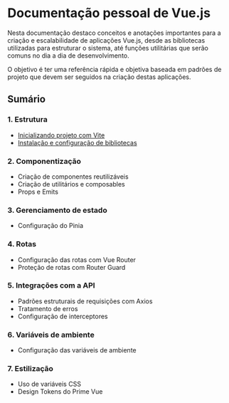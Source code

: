 # Documentação pessoal de Vue.js

Nesta documentação destaco conceitos e anotações importantes para a criação e escalabilidade de aplicações Vue.js, desde as bibliotecas utilizadas para estruturar o sistema, até funções utilitárias que serão comuns no dia a dia de desenvolvimento.

O objetivo é ter uma referência rápida e objetiva baseada em padrões de projeto que devem ser seguidos na criação destas aplicações.

## Sumário

### 1. Estrutura

- [Inicializando projeto com Vite](/estrutura/incializando-projeto.md)
- [Instalação e configuração de bibliotecas](/estrutura/instalando-e-configurando-bibliotecas.md)

### 2. Componentização

- Criação de componentes reutilizáveis
- Criação de utilitários e composables
- Props e Emits

### 3. Gerenciamento de estado

- Configuração do Pinia

### 4. Rotas

- Configuração das rotas com Vue Router
- Proteção de rotas com Router Guard

### 5. Integrações com a API

- Padrões estruturais de requisições com Axios
- Tratamento de erros
- Configuração de interceptores

### 6. Variáveis de ambiente

- Configuração das variáveis de ambiente

### 7. Estilização

- Uso de variáveis CSS
- Design Tokens do Prime Vue
